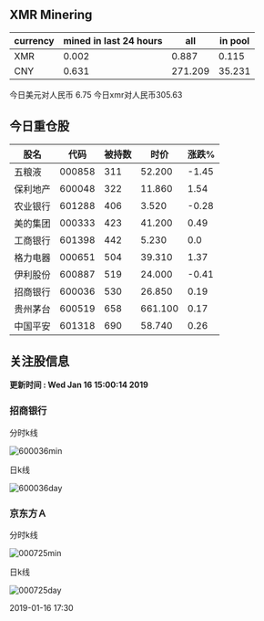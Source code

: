 ## XMR Minering

|currency|mined in last 24 hours|all|in pool|
|---|---|---|---|
|XMR|0.002|0.887|0.115|
|CNY|0.631|271.209|35.231|

今日美元对人民币 6.75	今日xmr对人民币305.63


## 今日重仓股 

|股名|代码|被持数|时价|涨跌%|
|---|---|---|---|---|
|五粮液|000858|311|52.200|-1.45|
|保利地产|600048|322|11.860|1.54|
|农业银行|601288|406|3.520|-0.28|
|美的集团|000333|423|41.200|0.49|
|工商银行|601398|442|5.230|0.0|
|格力电器|000651|504|39.310|1.37|
|伊利股份|600887|519|24.000|-0.41|
|招商银行|600036|530|26.850|0.19|
|贵州茅台|600519|658|661.100|0.17|
|中国平安|601318|690|58.740|0.26|

## 关注股信息
**更新时间 : Wed Jan 16 15:00:14 2019**
### 招商银行 
分时k线

![600036min](http://image.sinajs.cn/newchart/min/n/sh600036.gif)

日k线

![600036day](http://image.sinajs.cn/newchart/daily/n/sh600036.gif)

### 京东方Ａ 
分时k线

![000725min](http://image.sinajs.cn/newchart/min/n/sz000725.gif)

日k线

![000725day](http://image.sinajs.cn/newchart/daily/n/sz000725.gif)

2019-01-16 17:30